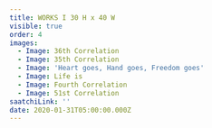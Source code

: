 ```yaml
---
title: WORKS I 30 H x 40 W
visible: true
order: 4
images:
  - Image: 36th Correlation
  - Image: 35th Correlation
  - Image: 'Heart goes, Hand goes, Freedom goes'
  - Image: Life is
  - Image: Fourth Correlation
  - Image: 51st Correlation
saatchiLink: ''
date: 2020-01-31T05:00:00.000Z
---
```


